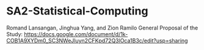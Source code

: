# SA2-Statistical-Computing
Romand Lansangan, Jinghua Yang, and Zion Ramilo
General Proposal of the Study: https://docs.google.com/document/d/1k-COB1A9XYDm0_SC3NWeJluyn2CFKpd72Q3lOca1B3c/edit?usp=sharing
